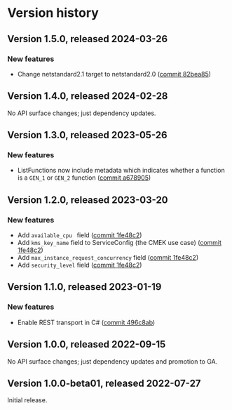 # Version history

## Version 1.5.0, released 2024-03-26

### New features

- Change netstandard2.1 target to netstandard2.0 ([commit 82bea85](https://github.com/googleapis/google-cloud-dotnet/commit/82bea850661975b9750ac30753528cc9d2e05240))

## Version 1.4.0, released 2024-02-28

No API surface changes; just dependency updates.

## Version 1.3.0, released 2023-05-26

### New features

- ListFunctions now include metadata which indicates whether a function is a `GEN_1` or `GEN_2` function ([commit a678905](https://github.com/googleapis/google-cloud-dotnet/commit/a678905cbacd1970ed1b3e2d46e14d82635c5dcd))

## Version 1.2.0, released 2023-03-20

### New features

- Add `available_cpu ` field ([commit 1fe48c2](https://github.com/googleapis/google-cloud-dotnet/commit/1fe48c20af36a2f9d5b6de66a2d8ddda3383e991))
- Add `kms_key_name` field to ServiceConfig (the CMEK use case) ([commit 1fe48c2](https://github.com/googleapis/google-cloud-dotnet/commit/1fe48c20af36a2f9d5b6de66a2d8ddda3383e991))
- Add `max_instance_request_concurrency` field ([commit 1fe48c2](https://github.com/googleapis/google-cloud-dotnet/commit/1fe48c20af36a2f9d5b6de66a2d8ddda3383e991))
- Add `security_level` field ([commit 1fe48c2](https://github.com/googleapis/google-cloud-dotnet/commit/1fe48c20af36a2f9d5b6de66a2d8ddda3383e991))

## Version 1.1.0, released 2023-01-19

### New features

- Enable REST transport in C# ([commit 496c8ab](https://github.com/googleapis/google-cloud-dotnet/commit/496c8abe53e80646e5dd5a6d4a2231b11b36969a))

## Version 1.0.0, released 2022-09-15

No API surface changes; just dependency updates and promotion to GA.

## Version 1.0.0-beta01, released 2022-07-27

Initial release.
